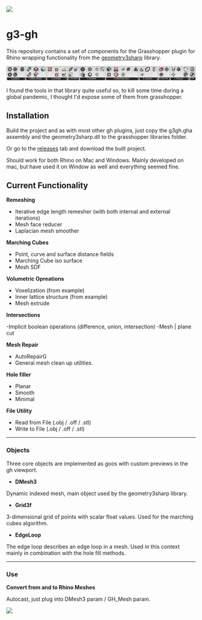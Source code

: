 ![](https://github.com/joelhi/g3-gh/blob/main/src/media/mesh.png)

# g3-gh

This repository contains a set of components for the Grasshopper plugin for Rhino wrapping functionality from the [geometry3sharp](https://github.com/gradientspace/geometry3Sharp) library.

![](https://github.com/joelhi/g3-gh/blob/main/src/media/toolbar.png)

I found the tools in that library quite useful so, to kill some time during a global pandemic, I thought I'd expose some of them from grasshopper. 

## Installation

Build the project and as with most other gh plugins, just copy the g3gh.gha assembly and the geometry3sharp.dll to the grasshopper libraries folder.

Or go to the [releases](https://github.com/joelhi/g3-gh/releases) tab and download the built project. 

Should work for both Rhino on Mac and Windows. Mainly developed on mac, but have used it on Window as well and everything seemed fine.

## Current Functionality

**Remeshing**

- Iterative edge length remesher (with both internal and external iterations)
- Mesh face reducer
- Laplacian mesh smoother

**Marching Cubes**

- Point, curve and surface distance fields
- Marching Cube iso surface
- Mesh SDF


**Volumetric Opreations**

- Voxelization (from example)
- Inner lattice structure (from example)
- Mesh extrude

**Intersections**

-Implicit boolean operations (difference, union, intersection)
-Mesh | plane cut

**Mesh Repair** 

- AutoRepairG
- General mesh clean up utilities.

**Hole filler**

- Planar
- Smooth
- Minimal

**File Utility**

- Read from File (.obj / .off / .stl)
- Write to File (.obj / .off / .stl)

***

### Objects

Three core objects are implemented as goos with custom previews in the gh viewport.

- **DMesh3**

Dynamic indexed mesh, main object used by the geometry3sharp library.

- **Grid3f**

3-dimensional grid of points with scalar float values. Used for the marching cubes algorithm.

- **EdgeLoop**

The edge loop describes an edge loop in a mesh. Used in this context mainly in combination with the hole fill methods.

***

### Use

**Convert from and to Rhino Meshes**

Autocast, just plug into DMesh3 param / GH_Mesh param.

![](https://github.com/joelhi/g3-gh/blob/main/src/media/cast.png)









